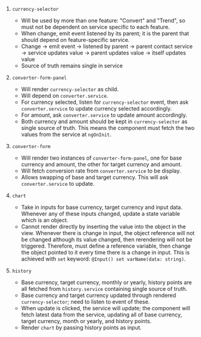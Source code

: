 1. `currency-selector`

   - Will be used by more than one feature: "Convert" and "Trend", so must not
     be dependent on service specific to each feature.
   - When change, emit event listened by its parent; it is the parent that
     should depend on feature-specific service.
   - Change → emit event → listened by parent → parent contact service → service
     updates value → parent updates value → itself updates value
   - Source of truth remains single in service

2. `converter-form-panel`

   - Will render `currency-selector` as child.
   - Will depend on `converter.service`.
   - For currency selected, listen for `currency-selector` event, then ask
     `converter.service` to update currency selected accordingly.
   - For amount, ask `converter.service` to update amount accordingly.
   - Both currency and amount should be kept in `currency-selector` as single
     source of truth. This means the component must fetch the two values from
     the service at `ngOnInit`.

3. `converter-form`

   - Will render two instances of `converter-form-panel`, one for base currency
     and amount, the other for target currency and amount.
   - Will fetch conversion rate from `converter.service` to be display.
   - Allows swapping of base and target currency. This will ask
     `converter.service` to update.

4. `chart`

   - Take in inputs for base currency, target currency and input data. Whenever
     any of these inputs changed, update a state variable which is an object.
   - Cannot render directly by inserting the value into the object in the view.
     Whenever there is change in input, the object reference will not be changed
     although its value changed, then rerendering will not be triggered.
     Therefore, must define a reference variable, then change the object pointed
     to it every time there is a change in input. This is achieved with `set`
     keyword: `@Input() set varName(data: string)`.

5. `history`
   - Base currency, target currency, monthly or yearly, history points are all
     fetched from `history.service` containing single source of truth.
   - Base currency and target currency updated through rendered
     `currency-selector`; need to listen to event of these.
   - When update is clicked, the service will update; the component will fetch
     latest data from the service, updating all of base currency, target
     currency, month or yearly, and history points.
   - Render `chart` by passing history points as input.
